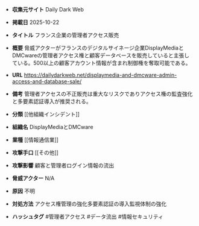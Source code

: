 - **収集元サイト**
Daily Dark Web

- **掲載日**
2025-10-22

- **タイトル**
フランス企業の管理者アクセス販売

- **概要**
脅威アクターがフランスのデジタルサイネージ企業DisplayMediaとDMCwareの管理者アクセス権と顧客データベースを販売していると主張している。500以上の顧客アカウント情報が含まれ制御権を奪取可能である。

- **URL**
https://dailydarkweb.net/displaymedia-and-dmcware-admin-access-and-database-sale/

- **備考**
管理者アクセスの不正販売は重大なリスクでありアクセス権の監査強化と多要素認証導入が推奨される。

- **分類**
[[他組織インシデント]]

- **組織名**
DisplayMediaとDMCware

- **業種**
[[情報通信業]]

- **攻撃手口**
[[その他]]

- **攻撃影響**
顧客と管理者ログイン情報の流出

- **脅威アクター**
N/A

- **原因**
不明

- **対処方法**
アクセス権管理の強化多要素認証の導入監視体制の強化

- **ハッシュタグ**
#管理者アクセス #データ流出 #情報セキュリティ
